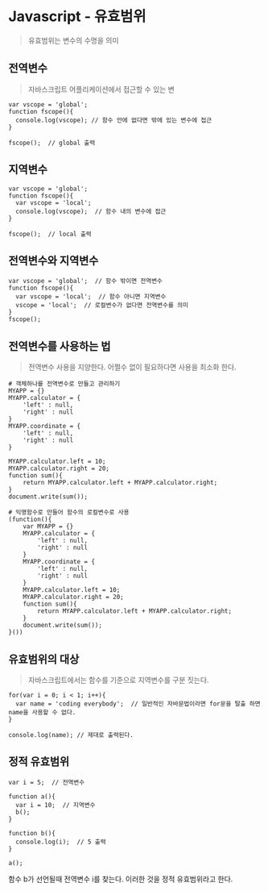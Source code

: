 # Javascript - 유효범위
> 유효범위는 변수의 수명을 의미

## 전역변수
> 자바스크립트 어플리케이션에서 접근할 수 있는 변
```
var vscope = 'global';
function fscope(){
  console.log(vscope); // 함수 안에 없다면 밖에 있는 변수에 접근
}

fscope();  // global 출력
```

## 지역변수
> 
```
var vscope = 'global';
function fscope(){
  var vscope = 'local';
  console.log(vscope);  // 함수 내의 변수에 접근
}

fscope();  // local 출력
```

## 전역변수와 지역변수
```
var vscope = 'global';  // 함수 밖이면 전역변수
function fscope(){
  var vscope = 'local';  // 함수 아니면 지역변수
  vscope = 'local';  // 로컬변수가 없다면 전역변수를 의미
}
fscope();
```

## 전역변수를 사용하는 법
> 전역변수 사용을 지양한다. 어쩔수 없이 필요하다면 사용을 최소화 한다.
```
# 객체하나를 전역변수로 만들고 관리하기
MYAPP = {}
MYAPP.calculator = {
    'left' : null,
    'right' : null
}
MYAPP.coordinate = {
    'left' : null,
    'right' : null
}
 
MYAPP.calculator.left = 10;
MYAPP.calculator.right = 20;
function sum(){
    return MYAPP.calculator.left + MYAPP.calculator.right;
}
document.write(sum());

# 익명함수로 만들어 함수의 로컬변수로 사용
(function(){
    var MYAPP = {}
    MYAPP.calculator = {
        'left' : null,
        'right' : null
    }
    MYAPP.coordinate = {
        'left' : null,
        'right' : null
    }
    MYAPP.calculator.left = 10;
    MYAPP.calculator.right = 20;
    function sum(){
        return MYAPP.calculator.left + MYAPP.calculator.right;
    }
    document.write(sum());
}())
```
## 유효범위의 대상
> 자바스크립트에서는 함수를 기준으로 지역변수를 구분 짓는다.
```
for(var i = 0; i < 1; i++){
  var name = 'coding everybody';  // 일반적인 자바문법이라면 for문을 탈출 하면 name을 사용할 수 없다.
}

console.log(name); // 제대로 출력된다.
```

## 정적 유효범위
> 
```
var i = 5;  // 전역변수

function a(){
  var i = 10;  // 지역변수
  b();
}

function b(){
  console.log(i);  // 5 출력
}

a();
```
함수 b가 선언될때 전역변수 i를 찾는다. 이러한 것을 정적 유효범위라고 한다.

